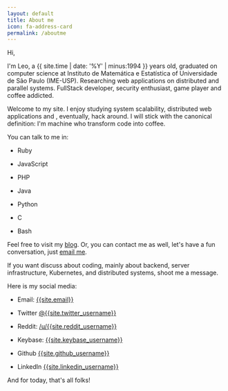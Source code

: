 ```yaml
---
layout: default
title: About me
icon: fa-address-card
permalink: /aboutme
---
```

Hi,

I'm Leo, a {{ site.time | date: '%Y' | minus:1994 }} years old, graduated on computer science at Instituto de Matemática e Estatística of Universidade de São Paulo (IME-USP). Researching web applications on distributed and parallel systems. FullStack developer, security enthusiast, game player and coffee addicted. 

Welcome to my site. I enjoy studying system scalability, distributed web applications and , eventually, hack around. I will stick with the canonical definition: I'm machine who transform code into coffee.

You can talk to me in:

- Ruby

- JavaScript

- PHP

- Java

- Python

- C

- Bash

Feel free to visit my [blog]({{site.blog}}). Or, you can contact me as well, let's have a fun conversation, just [email me](mailto:{{site.email}}).

If you want discuss about coding, mainly about backend, server infrastructure, Kubernetes, and distributed systems, shoot me a message.

Here is my social media:

- Email: [{{site.email}}](mailto:{{site.email}})

- Twitter [@{{site.twitter_username}}](https://twitter.com/{{site.twitter_username}})

- Reddit: [/u/{{site.reddit_username}}](https://reddit.com/u/{{site.reddit_username}})

- Keybase: [{{site.keybase_username}}](https://keybase.io/{{site.keybase_username}})

- Github [{{site.github_username}}](https://github.com/{{site.github_username}})

- LinkedIn [{{site.linkedin_username}}](https://www.linkedin.com/in/{{site.linkedin_username}})


And for today, that's all folks!